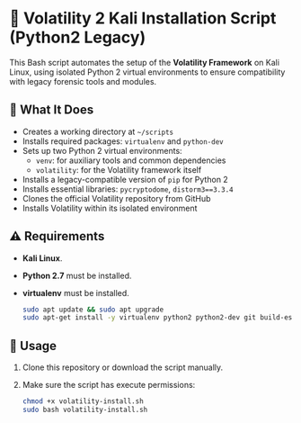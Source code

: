 # 🧠 Volatility 2 Kali Installation Script (Python2 Legacy)

This Bash script automates the setup of the **Volatility Framework** on Kali Linux, using isolated Python 2 virtual environments to ensure compatibility with legacy forensic tools and modules.

## 🔧 What It Does

- Creates a working directory at `~/scripts`
- Installs required packages: `virtualenv` and `python-dev`
- Sets up two Python 2 virtual environments:
  - `venv`: for auxiliary tools and common dependencies
  - `volatility`: for the Volatility framework itself
- Installs a legacy-compatible version of `pip` for Python 2
- Installs essential libraries: `pycryptodome`, `distorm3==3.3.4`
- Clones the official Volatility repository from GitHub
- Installs Volatility within its isolated environment


## ⚠️ Requirements

- **Kali Linux**.
- **Python 2.7** must be installed.
- **virtualenv** must be installed.
  
   ```bash
  sudo apt update && sudo apt upgrade
  sudo apt-get install -y virtualenv python2 python2-dev git build-essential libssl-dev libffi-dev python2.7-dev

## 🚀 Usage

1. Clone this repository or download the script manually.
2. Make sure the script has execute permissions:

   ```bash
   chmod +x volatility-install.sh
   sudo bash volatility-install.sh

